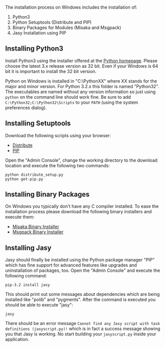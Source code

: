 The installation process on Windows includes the installation of:

1. Python3
2. Python Setuptools (Distribute and PIP)
3. Binary Packages for Modules (Misaka and Msgpack)
4. Jasy Installation using PIP

Installing Python3
------------------

Install Python3 using the installer offered at the [Python homepage](http://www.python.org/getit/releases/). Please choose the latest 3.x release version as 32 bit. Even if your Windows is 64 bit it is important to install the 32 bit version.

Python on Windows is installed in "C:\PythonXX" where XX stands for the major and minor version. For Python 3.2.x this folder is named "Python32". The executables are named without any version information so just using `python` on the command line should work fine. Be sure to add `C:\Python32;C:\Python32\Scripts` to your `PATH` (using the system preferences dialog).


Installing Setuptools
---------------------

Download the following scripts using your browser:

* [Distribute](http://python-distribute.org/distribute_setup.py)
* [PIP](https://raw.github.com/pypa/pip/master/contrib/get-pip.py)

Open the "Admin Console", change the working directory to the download location and execute the following two commands:

    python distribute_setup.py
    python get-pip.py




Installing Binary Packages
--------------------------

On Windows you typically don't have any C compiler installed. To ease the installation process please download the following binary installers and execute them:

* [Misaka Binary Installer](http://pypi.python.org/packages/3.2/m/misaka/misaka-0.4.1.win32-py3.2.msi#md5=2c99bf3926a1c768a66d5b52084923ba)
* [Msgpack Binary Installer](http://www.lfd.uci.edu/~gohlke/pythonlibs/fj2ir7sn/msgpack-python-0.1.12.win32-py3.2.exe)


Installing Jasy
---------------

Jasy should finally be installed using the Python package manager "PIP" which has fine support for advanced features like upgrades and uninstallation of packages, too. Open the "Admin Console" and execute the following command:

    pip-3.2 install jasy

This should print out some messages about dependencies which are being installed like "polib" and "pygments". After the command is executed you should be able to execute "jasy":

    jasy

There should be an error message `Cannot find any Jasy script with task definitions (jasyscript.py)!` which is in fact a success message showing you that Jasy is working. No start building your `jasyscript.py` inside your application.